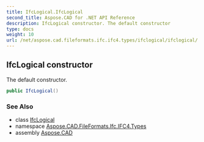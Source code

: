 ```yaml
---
title: IfcLogical.IfcLogical
second_title: Aspose.CAD for .NET API Reference
description: IfcLogical constructor. The default constructor
type: docs
weight: 10
url: /net/aspose.cad.fileformats.ifc.ifc4.types/ifclogical/ifclogical/
---
```

## IfcLogical constructor

The default constructor.

```csharp
public IfcLogical()
```

### See Also

* class [IfcLogical](../)
* namespace [Aspose.CAD.FileFormats.Ifc.IFC4.Types](../../ifclogical/)
* assembly [Aspose.CAD](../../../)


